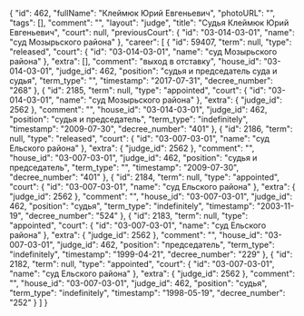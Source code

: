 {
    "id": 462,
    "fullName": "Клеймюк Юрий Евгеньевич",
    "photoURL": "",
    "tags": [],
    "comment": "",
    "layout": "judge",
    "title": "Судья Клеймюк Юрий Евгеньевич",
    "court": null,
    "previousCourt": {
        "id": "03-014-03-01",
        "name": "суд Мозырьского района"
    },
    "career": [
        {
            "id": 59407,
            "term": null,
            "type": "released",
            "court": {
                "id": "03-014-03-01",
                "name": "суд Мозырьского района"
            },
            "extra": [],
            "comment": "выход в отставку",
            "house_id": "03-014-03-01",
            "judge_id": 462,
            "position": "судья и председатель суда и судья",
            "term_type": "",
            "timestamp": "2017-07-31",
            "decree_number": "268"
        },
        {
            "id": 2185,
            "term": null,
            "type": "appointed",
            "court": {
                "id": "03-014-03-01",
                "name": "суд Мозырьского района"
            },
            "extra": {
                "judge_id": 2562
            },
            "comment": "",
            "house_id": "03-014-03-01",
            "judge_id": 462,
            "position": "судья и председатель",
            "term_type": "indefinitely",
            "timestamp": "2009-07-30",
            "decree_number": "401"
        },
        {
            "id": 2186,
            "term": null,
            "type": "released",
            "court": {
                "id": "03-007-03-01",
                "name": "суд Ельского района"
            },
            "extra": {
                "judge_id": 2562
            },
            "comment": "",
            "house_id": "03-007-03-01",
            "judge_id": 462,
            "position": "судья и председатель",
            "term_type": "",
            "timestamp": "2009-07-30",
            "decree_number": "401"
        },
        {
            "id": 2184,
            "term": null,
            "type": "appointed",
            "court": {
                "id": "03-007-03-01",
                "name": "суд Ельского района"
            },
            "extra": {
                "judge_id": 2562
            },
            "comment": "",
            "house_id": "03-007-03-01",
            "judge_id": 462,
            "position": "судья",
            "term_type": "indefinitely",
            "timestamp": "2003-11-19",
            "decree_number": "524"
        },
        {
            "id": 2183,
            "term": null,
            "type": "appointed",
            "court": {
                "id": "03-007-03-01",
                "name": "суд Ельского района"
            },
            "extra": {
                "judge_id": 2562
            },
            "comment": "",
            "house_id": "03-007-03-01",
            "judge_id": 462,
            "position": "председатель",
            "term_type": "indefinitely",
            "timestamp": "1999-04-21",
            "decree_number": "229"
        },
        {
            "id": 2182,
            "term": null,
            "type": "appointed",
            "court": {
                "id": "03-007-03-01",
                "name": "суд Ельского района"
            },
            "extra": {
                "judge_id": 2562
            },
            "comment": "",
            "house_id": "03-007-03-01",
            "judge_id": 462,
            "position": "судья",
            "term_type": "indefinitely",
            "timestamp": "1998-05-19",
            "decree_number": "252"
        }
    ]
}